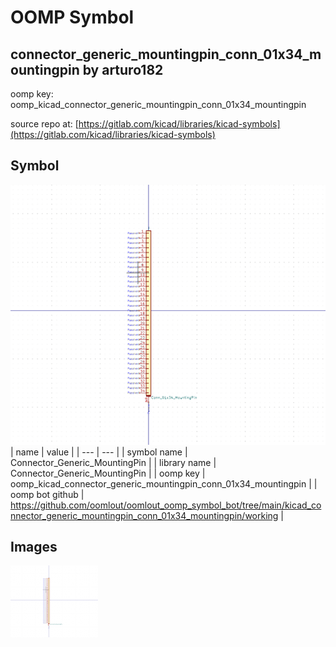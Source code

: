 # OOMP Symbol  
## connector_generic_mountingpin_conn_01x34_mountingpin  by arturo182  
  
oomp key: oomp_kicad_connector_generic_mountingpin_conn_01x34_mountingpin  
  
source repo at: [https://gitlab.com/kicad/libraries/kicad-symbols](https://gitlab.com/kicad/libraries/kicad-symbols)  
## Symbol  
  
[![working.png](working_600.png)](working.png)  
| name | value | 
| --- | --- | 
| symbol name | Connector_Generic_MountingPin | 
| library name | Connector_Generic_MountingPin | 
| oomp key | oomp_kicad_connector_generic_mountingpin_conn_01x34_mountingpin | 
| oomp bot github | https://github.com/oomlout/oomlout_oomp_symbol_bot/tree/main/kicad_connector_generic_mountingpin_conn_01x34_mountingpin/working | 
## Images  
  
[![working.png](working_140.png)](working.png)  
